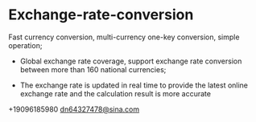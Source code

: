 # Exchange-rate-conversion

Fast currency conversion, multi-currency one-key conversion, simple operation;

* Global exchange rate coverage, support exchange rate conversion between more than 160 national currencies;

* The exchange rate is updated in real time to provide the latest online exchange rate and the calculation result is more accurate

+19096185980 dn64327478@sina.com

